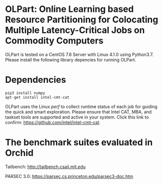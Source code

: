 # OLPart: Online Learning based Resource Partitioning for Colocating Multiple Latency-Critical Jobs on Commodity Computers
OLPart is tested on a CentOS 7.8 Server with Linux 4.1.0 using Python3.7. Please install the following library depencies for running OLPart.

# Dependencies
```
pip3 install numpy   
apt-get install intel-cmt-cat
```

OLPart uses the Linux _perf_ to collect runtime status of each job for guiding the quick and smart exploration. 
Please ensure that Intel CAT, MBA, and taskset tools are supported and active in your system.
Click this link to confirm: https://github.com/intel/intel-cmt-cat.

# The benchmark suites evaluated in Orchid

Tailbench: http://tailbench.csail.mit.edu

PARSEC 3.0: https://parsec.cs.princeton.edu/parsec3-doc.htm





